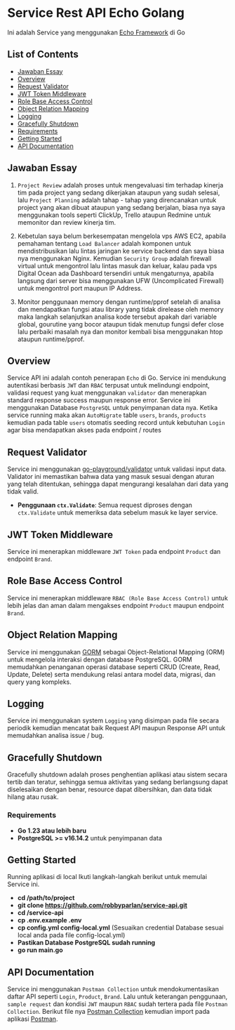 # Service Rest API Echo Golang

Ini adalah Service yang menggunakan [Echo Framework](https://echo.labstack.com/) di Go

## List of Contents
- [Jawaban Essay](#jawaban-essay)
- [Overview](#overview)
- [Request Validator](#request-validator)
- [JWT Token Middleware](#jwt-token-middleware)
- [Role Base Access Control](#role-base-access-control)
- [Object Relation Mapping](#object-relation-mapping)
- [Logging](#logging)
- [Gracefully Shutdown](#gracefully-shutdown)
- [Requirements](#requirements)
- [Getting Started](#getting-started)
- [API Documentation](#api-documentation)

## Jawaban Essay
1. `Project Review` adalah proses untuk mengevaluasi tim terhadap kinerja tim pada project yang sedang dikerjakan ataupun yang sudah selesai, lalu `Project Planning` adalah tahap - tahap yang direncanakan untuk project yang akan dibuat ataupun yang sedang berjalan, biasa nya saya menggunakan tools seperti ClickUp, Trello ataupun Redmine untuk memonitor dan review kinerja tim.

2. Kebetulan saya belum berkesempatan mengelola vps AWS EC2, apabila pemahaman tentang `Load Balancer` adalah komponen untuk mendistribusikan lalu lintas jaringan ke service backend dan saya biasa nya menggunakan Nginx. Kemudian `Security Group` adalah firewall virtual untuk mengontrol lalu lintas masuk dan keluar, kalau pada vps Digital Ocean ada Dashboard tersendiri untuk mengaturnya, apabila langsung dari server bisa menggunakan UFW (Uncomplicated Firewall) untuk mengontrol port maupun IP Address.

3. Monitor penggunaan memory dengan runtime/pprof setelah di analisa dan mendapatkan fungsi atau library yang tidak direlease oleh memory maka langkah selanjutkan analisa kode tersebut apakah dari variable global, gourutine yang bocor ataupun tidak menutup fungsi defer close lalu perbaiki masalah nya dan monitor kembali bisa menggunakan htop ataupun runtime/pprof.

## Overview

Service API ini adalah contoh penerapan `Echo` di Go. Service ini mendukung autentikasi berbasis `JWT` dan `RBAC` terpusat untuk melindungi endpoint, validasi request yang kuat menggunakan `validator` dan menerapkan standard response success maupun response error. Service ini menggunakan Database `PostgreSQL` untuk penyimpanan data nya. Ketika service running maka akan `AutoMigrate` table `users`, `brands`, `products` kemudian pada table `users` otomatis seeding record untuk kebutuhan `Login` agar bisa mendapatkan akses pada endpoint / routes

## Request Validator

Service ini menggunakan [go-playground/validator](https://github.com/go-playground/validator) untuk validasi input data. Validator ini memastikan bahwa data yang masuk sesuai dengan aturan yang telah ditentukan, sehingga dapat mengurangi kesalahan dari data yang tidak valid.

- **Penggunaan `ctx.Validate`**: Semua request diproses dengan `ctx.Validate` untuk memeriksa data sebelum masuk ke layer service.

## JWT Token Middleware

Service ini menerapkan middleware `JWT Token` pada endpoint `Product` dan endpoint `Brand`.

## Role Base Access Control

Service ini menerapkan middleware `RBAC (Role Base Access Control)` untuk lebih jelas dan aman dalam mengakses endpoint `Product` maupun endpoint `Brand`.

## Object Relation Mapping

Service ini menggunakan [GORM](https://gorm.io/) sebagai Object-Relational Mapping (ORM) untuk mengelola interaksi dengan database PostgreSQL. GORM memudahkan penanganan operasi database seperti CRUD (Create, Read, Update, Delete) serta mendukung relasi antara model data, migrasi, dan query yang kompleks.

## Logging

Service ini menggunakan system `Logging` yang disimpan pada file secara periodik kemudian mencatat baik Request API maupun Response API untuk memudahkan analisa issue / bug.

## Gracefully Shutdown

Gracefully shutdown adalah proses penghentian aplikasi atau sistem secara tertib dan teratur, sehingga semua aktivitas yang sedang berlangsung dapat diselesaikan dengan benar, resource dapat dibersihkan, dan data tidak hilang atau rusak.

### Requirements

- **Go 1.23 atau lebih baru**
- **PostgreSQL >= v16.14.2** untuk penyimpanan data

## Getting Started

Running aplikasi di local
Ikuti langkah-langkah berikut untuk memulai Service ini.
- **cd /path/to/project**
- **git clone https://github.com/robbyparlan/service-api.git**
- **cd /service-api**
- **cp .env.example .env**
- **cp config.yml config-local.yml** (Sesuaikan credential Database sesuai local anda pada file config-local.yml)
- **Pastikan Database PostgreSQL sudah running**
- **go run main.go**

## API Documentation

Service ini menggunakan `Postman Collection` untuk mendokumentasikan daftar API seperti `Login`, `Product`, `Brand`. Lalu untuk keterangan penggunaan, `sample request` dan kondisi `JWT` maupun `RBAC` sudah tertera pada file `Postman Collection`. Berikut file nya [Postman Collection](./SERVICE-API.postman_collection.json) kemudian import pada aplikasi [Postman](https://www.postman.com/downloads/).

